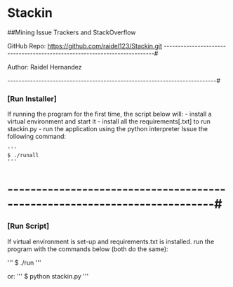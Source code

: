 
# Stackin

##Mining Issue Trackers and StackOverflow

GitHub Repo: https://github.com/raidel123/Stackin.git
--------------------------------------------------------------------------#

Author: Raidel Hernandez

--------------------------------------------------------------------------#

### [Run Installer]
If running the program for the first time, the script below will:
    - install a virtual environment and start it
    - install all the requirements[.txt] to run stackin.py
    - run the application using the python interpreter
Issue the following command:

    '''
    $ ./runall
    '''
# --------------------------------------------------------------------------#

### [Run Script]
If  virtual environment is set-up and requirements.txt is installed.
run the program with the commands below (both do the same):  

  '''
  $ ./run
  '''

or:
  '''
  $ python stackin.py
  '''
